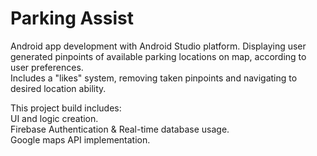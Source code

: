 # Parking Assist

Android app development with Android Studio platform. 
Displaying user generated pinpoints of available parking locations on map, according to user preferences.  
Includes a "likes" system, removing taken pinpoints and navigating to desired location ability.  

This project build includes:  
UI and logic creation.  
Firebase Authentication & Real-time database usage.  
Google maps API implementation.  
